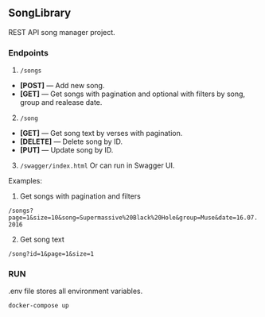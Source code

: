 ## SongLibrary

REST API song manager project.

### Endpoints

1. `/songs`

- **[POST]** — Add new song.
- **[GET]** — Get songs with pagination and optional with filters by song, group and realease date.

2. `/song`

- **[GET]** — Get song text by verses with pagination.
- **[DELETE]** — Delete song by ID.
- **[PUT]** — Update song by ID.

3. `/swagger/index.html`
   Or can run in Swagger UI.

Examples:

1. Get songs with pagination and filters

`/songs?page=1&size=10&song=Supermassive%20Black%20Hole&group=Muse&date=16.07.2016`

2. Get song text

`/song?id=1&page=1&size=1`

### RUN

.env file stores all environment variables.

```
docker-compose up
```

